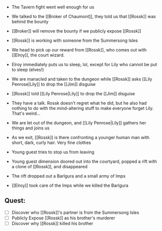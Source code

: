 - The Tavern fight went well enough for us
- We talked to the [[Broker of Chaumont]], they told us that [[Rossk]] was behind the bounty
- [[Broker]] will remove the bounty if we publicly expose [[Rossk]]
- [[Rossk]] is working with someone from the Summersong Isles

- We head to pick up our reward from [[Rossk]], who comes out with [[Elroy]], the court wizard.
- Elroy immediately puts us to sleep, lol, except for Lily who cannot be put to sleep (elves!)
- We are manacled and taken to the dungeon while [[Rossk]] asks [[Lily Penrose|Lily]] to drop the [[Jim]] disguise
- [[Rossk]] told [[Lily Penrose|Lily]] to drop the [[Jim]] disguise
- They have a talk. Rossk doesn't regret what he did, but he also had nothing to do with the mind-altering stuff to make everyone forget Lily. That's weird...
- We are let out of the dungeon, and [[Lily Penrose|Lily]] gathers her things and joins us
- As we exit, [[Rossk]] is there confronting a younger human man with short, dark, curly hair. Very fine clothes
- Young guest tries to stop us from leaving
- Young guest dimension doored out into the courtyard, popped a rift with a clone of [[Rossk]], and disappeared
- The rift dropped out a Barlgura and a small army of Imps
- [[Elroy]] took care of the Imps while we killed the Barlgura

## Quest:
- [ ] Discover who [[Rossk]]'s partner is from the Summersong Isles
- [ ] Publicly Expose [[Rossk]] as his brother's murderer
- [ ] Discover why [[Rossk]] killed his brother
